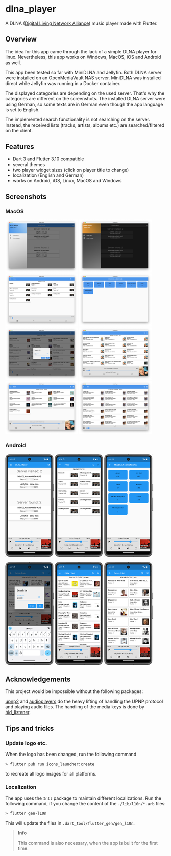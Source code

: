 # dlna_player

A DLNA ([Digital Living Network Alliance](https://en.wikipedia.org/wiki/Digital_Living_Network_Alliance)) music player made with Flutter.

## Overview

The idea for this app came through the lack of a simple DLNA player for linux. Nevertheless, 
this app works on Windows, MacOS, iOS and Android as well.

This app been tested so far with MiniDLNA and Jellyfin. Both DLNA server were installed 
on an OpenMediaVault NAS server. MiniDLNA was installed direct while Jellyfin was running in a
Docker container.

The displayed categories are depending on the used server. That's why the categories are
different on the screenshots. The installed DLNA server were using German, so some texts are
in German even though the app language is set to English.

The implemented search functionality is not searching on the server. Instead, the
received lists (tracks, artists, albums etc.) are searched/filtered on the client.

## Features

- Dart 3 and Flutter 3.10 compatible
- several themes
- two player widget sizes (click on player title to change)
- localization (English and German)
- works on Android, iOS, Linux, MacOS and Windows

## Screenshots
### MacOS

<p float="left">
    <img src="./screenshots/macos_1.png" title="Start page" width="45%">
    <img src="./screenshots/macos_a_dark_theme.png" title="A dark theme" width="45%">
    <img src="./screenshots/macos_jellyfin.png" title="Jellyfin categories" width="45%">
    <img src="./screenshots/macos_minidlna.png" title="MiniDLNA categories" width="45%">
    <img src="./screenshots/macos_search_track.png" title="Search track" width="45%">
    <img src="./screenshots/macos_filtered_tracks.png" title="Filtered tracks" width="45%">
    <img src="./screenshots/macos_filtered_albums.png" title="Filtered albums" width="45%">
    <img src="./screenshots/macos_minimal_player.png" title="Minimal player" width="45%">
</p>

### Android

<p float="left">
    <img src="./screenshots/android_1.png" title="Start page" width="30%">
    <img src="./screenshots/android_jellyfin.png" title="Jellyfin categories" width="30%">
    <img src="./screenshots/android_minidlna.png" title="MiniDLNA categories" width="30%">
</p>

<p float="left">
    <img src="./screenshots/android_search_track.png" title="Search track" width="30%">
    <img src="./screenshots/android_filtered_tracks.png" title="Filtered tracks" width="30%">
    <img src="./screenshots/android_filtered_artists.png" title="Filtered artists" width="30%">
</p>


## Acknowledgements
This project would be impossible without the following packages:

[upnp2](https://pub.dev/packages/upnp2) and [audioplayers](https://pub.dev/packages/audioplayers) do the heavy lifting
of handling the UPNP protocol and playing audio files. The handling of the media keys is done
by [hid_listener](https://github.com/localcc/hid_listener).

## Tips and tricks
### Update logo etc.

When the logo has been changed, run the following command

    > flutter pub run icons_launcher:create

to recreate all logo images for all platforms.

### Localization

The app uses the `Intl` package to maintain different localizations. Run the following command, if you change
the content of the `./lib/l10n/*.arb` files:

    > flutter gen-l10n

This will update the files in `.dart_tool/flutter_gen/gen_l10n`.

> **Info**
>
> This command is also necessary, when the app is built for the first time.
